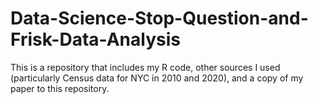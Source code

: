 # Data-Science-Stop-Question-and-Frisk-Data-Analysis
This is a repository that includes my R code, other sources I used (particularly Census data for NYC in 2010 and 2020), and a copy of my paper to this repository. 
